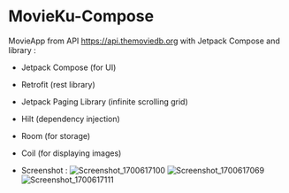 # MovieKu-Compose
MovieApp from API https://api.themoviedb.org with Jetpack Compose and library : 
- Jetpack Compose (for UI)
- Retrofit (rest library)
- Jetpack Paging Library (infinite scrolling grid)
- Hilt (dependency injection)
- Room (for storage)
- Coil (for displaying images)

- Screenshot :
![Screenshot_1700617100](https://github.com/pascaladitia/MovieKu-Compose/assets/62379388/a0d5dbb9-a0db-44ef-a8fb-4840b334e68d|width=50|height=20)
![Screenshot_1700617069](https://github.com/pascaladitia/MovieKu-Compose/assets/62379388/7c848a36-d4e1-4488-8008-2de101059aee|width=30)
![Screenshot_1700617111](https://github.com/pascaladitia/MovieKu-Compose/assets/62379388/71654b13-f0c1-4bbe-ab94-85fe04083c8a|width=20)
